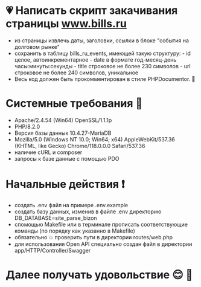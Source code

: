 # 💗 Написать скрипт закачивания страницы www.bills.ru 
  - из страницы извлечь даты, заголовки, ссылки в блоке "события на долговом рынке" 
  - сохранить в таблицу bills_ru_events, имеющей такую структуру:
          - id целое, автоинкрементарное
          - date в формате год-месяц-день часы:минуты:секунды
          - title строковое не более 230 символов
          - url	строковое не более 240 символов, уникальное
  - Весь код должен быть прокомментирован в стиле PHPDocumentor. 🏃

# Системные требования 🔑
  - Apache/2.4.54 (Win64) OpenSSL/1.1.1p 
  - PHP/8.2.0
  - Версия базы данных 10.4.27-MariaDB
  - Mozilla/5.0 (Windows NT 10.0; Win64; x64) AppleWebKit/537.36 (KHTML, like Gecko) Chrome/118.0.0.0 Safari/537.36
  - наличие cURL и composer
  - запросы к базе данные с помощью PDO

# Начальные действия ❗
  - создать .env файл на примере .env.example
  - создать базу данных, изменив в файле .env директорию DB_DATABASE=site_parse_bizon
  - спомощью Makefile или в терминале прописать соответствующие команды (по порядку как указанно в Makefile)  
  - обязательно 💥 проверить пути в директории routes/web.php
  - для использования Open API специально создан файл в директории app/HTTP/Controller/Swagger 

# Далее получать удовольствие 😊 💪

